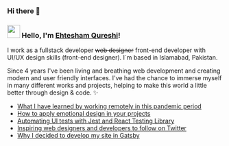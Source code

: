 ### Hi there 👋

<!--
**EhteshamQureshi/EhteshamQureshi** is a ✨ _special_ ✨ repository because its `README.md` (this file) appears on your GitHub profile.

Here are some ideas to get you started:

- 🔭 I’m currently working on ...
- 🌱 I’m currently learning ...
- 👯 I’m looking to collaborate on ...
- 🤔 I’m looking for help with ...
- 💬 Ask me about ...
- 📫 How to reach me: ...
- 😄 Pronouns: ...
- ⚡ Fun fact: ...
-->
### <img src="https://media.giphy.com/media/hvRJCLFzcasrR4ia7z/giphy.gif" width="30px"> Hello, I'm [Ehtesham Qureshi](https://www.codebloom.co/about)!

I work as a fullstack developer ~~web designer~~ front-end developer with UI/UX design skills (front-end designer). I´m based in Islamabad, Pakistan.

Since 4 years I've been living and breathing web development and creating modern and user friendly interfaces. I've had the chance to immerse myself in many different works and projects, helping to make this world a little better through design & code. ✨

<!-- BLOG-POST-LIST:START -->
- [What I have learned by working remotely in this pandemic period](https://codebloom.co/)
- [How to apply emotional design in your projects](https://codebloom.co/)
- [Automating UI tests with Jest and React Testing Library](https://codebloom.co/)
- [Inspiring web designers and developers to follow on Twitter](https://codebloom.co/)
- [Why I decided to develop my site in Gatsby](https://codebloom.co/)
<!-- BLOG-POST-LIST:END -->
